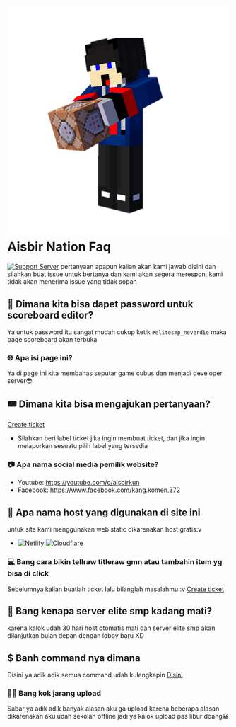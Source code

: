 # [![uh](https://raw.githubusercontent.com/aisbir/faq/master/20220127_203330.png)](https://aisbir-nation.xyz) Aisbir Nation Faq
[![Support Server](https://img.shields.io/discord/853807071677120552.svg?label=Discord&logo=Discord&colorB=7289da&style=for-the-badge)](https://discord.aisbir-nation.xyz)
pertanyaan apapun kalian akan kami jawab disini dan silahkan buat issue untuk bertanya dan kami akan segera merespon, kami tidak akan menerima issue yang tidak sopan
## 🔑 Dimana kita bisa dapet password untuk scoreboard editor?
Ya untuk password itu sangat mudah cukup ketik ```#elitesmp_neverdie``` maka page scoreboard akan terbuka
### 🌐 Apa isi page ini?
Ya di page ini kita membahas seputar game cubus dan menjadi developer server😎
## 🎟️ Dimana kita bisa mengajukan pertanyaan?
[Create ticket](https://github.com/aisbir/faq/issues/new?assignees=&labels=Ticket&template=ticket.md&title=New+ticket%21)
- Silahkan beri label ticket jika ingin membuat ticket, dan jika ingin melaporkan sesuatu pilih label yang tersedia
### 📷 Apa nama social media pemilik website?
- Youtube: https://youtube.com/c/aisbirkun
- Facebook: https://www.facebook.com/kang.komen.372
## 🏥 Apa nama host yang digunakan di site ini
untuk site kami menggunakan web static dikarenakan host gratis:v
- [![Netlify](https://img.shields.io/badge/netlify-%23000000.svg?style=for-the-badge&logo=netlify&logoColor=#00C7B7)](https://netlify.com) [![Cloudflare](https://img.shields.io/badge/Cloudflare-F38020?style=for-the-badge&logo=Cloudflare&logoColor=white)](https://pages.cloudflare.com/)
### 💻 Bang cara bikin tellraw titleraw gmn atau tambahin item yg bisa di click
Sebelumnya kalian buatlah ticket lalu bilanglah masalahmu :v [Create ticket](https://github.com/aisbir/faq/issues/new?assignees=&labels=Ticket&template=ticket.md&title=New+ticket%21)
## 🎁 Bang kenapa server elite smp kadang mati?
karena kalok udah 30 hari host otomatis mati dan server elite smp akan dilanjutkan bulan depan dengan lobby baru XD
## $ Banh command nya dimana
Disini ya adik adik semua command udah kulengkapin [Disini](https://aisbir-nation.xyz/command)
### 🤨📸 Bang kok jarang upload
Sabar ya adik adik banyak alasan aku ga upload karena beberapa alasan dikarenakan aku udah sekolah offline jadi ya kalok upload pas libur doang😀
